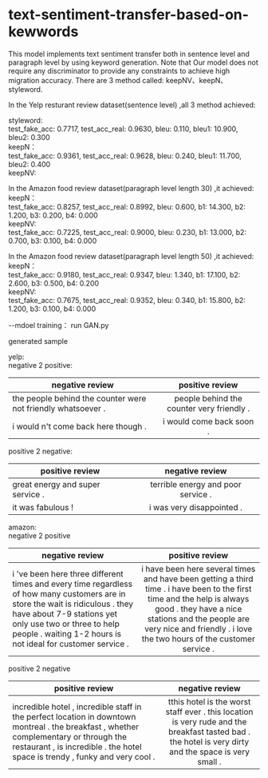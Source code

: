 # text-sentiment-transfer-based-on-kewwords

This model implements text sentiment transfer both in sentence level and paragraph level by using keyword generation. Note that Our model does not require any discriminator to provide any constraints to achieve high migration accuracy. 
There are 3 method called: keepNV、keepN、styleword.

In the Yelp resturant review dataset(sentence level) ,all 3 method achieved:

styleword:\
test_fake_acc: 0.7717, test_acc_real: 0.9630, bleu: 0.110, bleu1: 10.900, bleu2: 0.300\
keepN：\
test_fake_acc: 0.9361, test_acc_real: 0.9628, bleu: 0.240, bleu1: 11.700, bleu2: 0.400\
keepNV:


In the Amazon food review dataset(paragraph level length 30) ,it achieved:\
keepN：\
test_fake_acc: 0.8257, test_acc_real: 0.8992, bleu: 0.600, b1: 14.300, b2: 1.200, b3: 0.200, b4: 0.000\
keepNV:\
test_fake_acc: 0.7225, test_acc_real: 0.9000, bleu: 0.230, b1: 13.000, b2: 0.700, b3: 0.100, b4: 0.000

In the Amazon food review dataset(paragraph level length 50) ,it achieved:\
keepN：\
test_fake_acc: 0.9180, test_acc_real: 0.9347, bleu: 1.340, b1: 17.100, b2: 2.600, b3: 0.500, b4: 0.200\
keepNV:\
test_fake_acc: 0.7675, test_acc_real: 0.9352, bleu: 0.340, b1: 15.800, b2: 1.200, b3: 0.100, b4: 0.000



--mdoel training：
run GAN.py


generated sample

yelp:\
negative 2 positive:

| negative review      | positive review     | 
| ---------- | :-----------:  | 
| the people behind the counter were not friendly whatsoever .      | people behind the counter very friendly .     | 
| i would n't come back here though .       | i would come back soon .      | 

           
positive 2 negative:

| positive review      | negative review     | 
| ---------- | :-----------:  | 
| great energy and super service .      |terrible energy and poor service .      | 
| it was fabulous !        |i was very disappointed .     | 
                                                                                      

amazon:\
negative 2 positive

| negative review      | positive review     | 
| ---------- | :-----------:  | 
| i 've been here three different times and every time regardless of how many customers are in store the wait is ridiculous . they have about 7-9 stations yet only use two or three to help people . waiting 1-2 hours is not ideal for customer service .      | i have been here several times and have been getting a third time . i have been to the first time and the help is always good . they have a nice stations and the people are very nice and friendly . i love the two hours of the customer service . | 

positive 2 negative

| positive review      | negative review     | 
| ---------- | :-----------:  | 
| incredible hotel , incredible staff in the perfect location in downtown montreal . the breakfast , whether complementary or through the restaurant , is incredible . the hotel space is trendy , funky and very cool .      |tthis hotel is the worst staff ever . this location is very rude and the breakfast tasted bad . the hotel is very dirty and the space is very small .      | 
